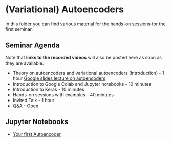 # (Variational) Autoencoders

In this folder you can find various material for the hands-on sessions for the first seminar.

## Seminar Agenda

Note that **links to the recorded videos** will also be posted here as soon as they are available.

- Theory on autoencoders and variational autoencoders (introduction) - 1 hour
  [Google slides lecture on autoencoders](https://docs.google.com/presentation/d/1hG_zS7kY0uyZ_mYN3mLfQSLdVOqij8oUhaG9p8DcHSc/edit?usp=sharing)
- Introduction to Google Colab and Jupyter notebooks - 10 minutes
- Introduction to Keras - 10 minutes
- Hands-on sessions with examples - 40 minutes
- Invited Talk - 1 hour
- Q&A - Open

## Jupyter Notebooks

- [Your first Autoencoder](http://colab.research.google.com/github/toelt-llc/astroml-hackdays/blob/master/1%20-%20Autoencoders/code/Your%20first%20autoencoder%20with%20Keras.ipynb)


